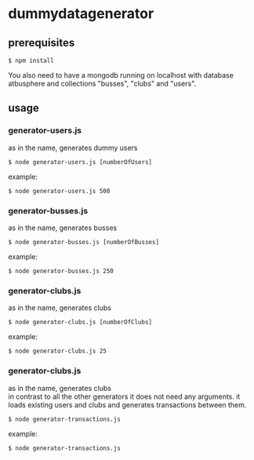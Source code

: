 # dummydatagenerator

## prerequisites

	$ npm install

You also need to have a mongodb running on localhost with database atbusphere and collections "busses", "clubs" and "users".

## usage

### generator-users.js
as in the name, generates dummy users

	$ node generator-users.js [numberOfUsers]  

example:

	$ node generator-users.js 500


### generator-busses.js
as in the name, generates busses

	$ node generator-busses.js [numberOfBusses]  

example:

	$ node generator-busses.js 250


### generator-clubs.js
as in the name, generates clubs

	$ node generator-clubs.js [numberOfClubs]  

example:

	$ node generator-clubs.js 25



### generator-clubs.js
as in the name, generates clubs  
in contrast to all the other generators it does not need any arguments. it loads existing users and clubs and generates transactions between them.

	$ node generator-transactions.js

example:

	$ node generator-transactions.js
